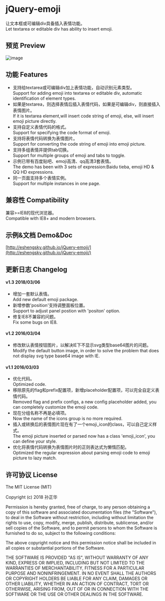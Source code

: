 # jQuery-emoji
让文本框或可编辑div具备插入表情功能。  
Let textarea or editable div has ability to insert emoji.

## 预览 Preview
![image](http://www.skysun.name/images/jquery-emoji.png)

## 功能 Features
* 支持给textarea或可编辑div加上表情功能，自动识别元素类型。  
Support for adding emoji into textarea or editable div, automatic identification of element types.
* 如果是textarea，则选择表情后插入表情代码，如果是可编辑div，则直接插入表情图片。  
If it is textarea element,will insert code string of emoji, else, will insert emoji picture directly.
* 支持自定义表情代码的格式。  
Support for specifying the code format of emoji.
* 支持将表情代码转换为表情图片。  
Support for converting the code string of emoji into emoji picture.
* 支持多组表情并提供tab切换。  
Support for multiple groups of emoji and tabs to toggle.
* 示例已带有百度贴吧、emoji高清、qq高清3套表情。  
The demo has been with 3 sets of expression:Baidu tieba, emoji HD & QQ HD expressions.
* 同一页面支持多个表情实例。  
Support for multiple instances in one page.

## 兼容性 Compatibility
兼容>=IE8的现代浏览器。  
Compatible with IE8+ and modern browsers.

## 示例&文档 Demo&Doc
[http://eshengsky.github.io/jQuery-emoji/](http://eshengsky.github.io/jQuery-emoji/)

## 更新日志 Changelog

#### v1.3 2018/03/06
* 增加一套默认表情。  
Add new default emoji package.
* 新增参数'position'支持调整面板位置。  
Support to adjust panel postion with 'positon' option.
* 修复IE8不兼容的问题。  
Fix some bugs on IE8.


#### v1.2 2016/03/04
* 修改默认表情按钮图片，以解决IE下不显示svg类型base64图片的问题。  
Modify the default button image, in order to solve the problem that does not display svg type base64 image with IE.

#### v1.1 2016/03/03
* 优化代码。  
Optimized code.
* 移除原先的flag和prefix配置项，新增placeholder配置项，可以完全自定义表情代码。  
Removed flag and prefix configs, a new config placeholder added, you can completely customize the emoji code.
* 现在分组名称不再是必填项。  
Now the name of the icons group is no more required.
* 插入或转换后的表情图片现在有了一个emoji_icon的class，可以自己定义样式。  
The emoji picture inserted or parsed now has a class 'emoji_icon', you can define your style.
* 优化将表情代码转换为表情图片时的正则表达式为懒惰匹配。  
Optimized the regular expression about parsing emoji code to emoji picture to lazy match.

## 许可协议 License
The MIT License (MIT)

Copyright (c) 2018 孙正华

Permission is hereby granted, free of charge, to any person obtaining a copy of this software and associated documentation files (the "Software"), to deal in the Software without restriction, including without limitation the rights to use, copy, modify, merge, publish, distribute, sublicense, and/or sell copies of the Software, and to permit persons to whom the Software is furnished to do so, subject to the following conditions:

The above copyright notice and this permission notice shall be included in all copies or substantial portions of the Software.

THE SOFTWARE IS PROVIDED "AS IS", WITHOUT WARRANTY OF ANY KIND, EXPRESS OR IMPLIED, INCLUDING BUT NOT LIMITED TO THE WARRANTIES OF MERCHANTABILITY, FITNESS FOR A PARTICULAR PURPOSE AND NONINFRINGEMENT. IN NO EVENT SHALL THE AUTHORS OR COPYRIGHT HOLDERS BE LIABLE FOR ANY CLAIM, DAMAGES OR OTHER LIABILITY, WHETHER IN AN ACTION OF CONTRACT, TORT OR OTHERWISE, ARISING FROM, OUT OF OR IN CONNECTION WITH THE SOFTWARE OR THE USE OR OTHER DEALINGS IN THE SOFTWARE.
